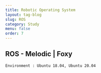 ```yaml
---
title: Robotic Operating System
layout: tag-blog
slug: ROS
category: Study
menu: false
order: 7
---
```


## ROS - Melodic | Foxy
`Environment : Ubuntu 18.04, Ubuntu 20.04`
